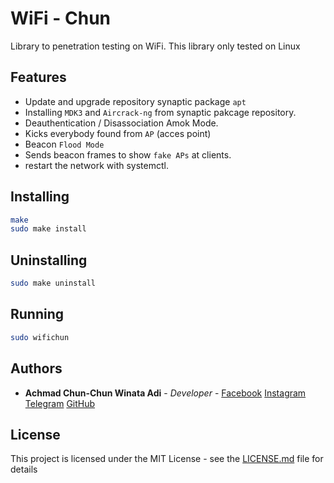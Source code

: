 # WiFi - Chun

Library to penetration testing on WiFi. This library only tested on Linux

## Features
- Update and upgrade repository synaptic package `apt`
- Installing `MDK3` and `Aircrack-ng` from synaptic pakcage repository.
- Deauthentication / Disassociation Amok Mode.
- Kicks everybody found from `AP` (acces point)
- Beacon `Flood Mode`
- Sends beacon frames to show `fake APs` at clients.
- restart the network with systemctl.

## Installing
```bash
make
sudo make install
```

## Uninstalling
```bash
sudo make uninstall
```

## Running
```bash
sudo wifichun
```

## Authors
* **Achmad Chun-Chun Winata Adi** - *Developer* - [Facebook](https://facebook.com/Anonychun) [Instagram](https://instagram.com/Anonychun) [Telegram](https://t.me/Anonychun) [GitHub](https://github.com/Anonychun)

## License
This project is licensed under the MIT License - see the [LICENSE.md](LICENSE.md) file for details
